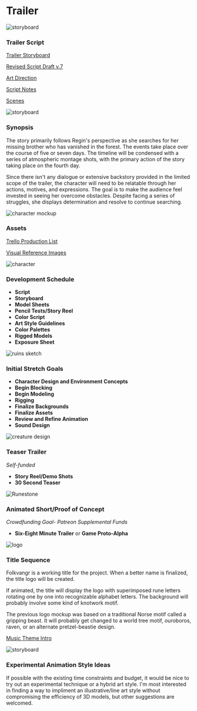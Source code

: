 # Trailer

![storyboard](https://github.com/jcongerkallas1/Brefhamer/blob/game-design/Images/forestsketchdetailed.jpg)
### Trailer Script

[Trailer Storyboard](https://github.com/jcongerkallas1/Folkvangr/blob/game-design/Documents/ShortTeaser.md)

[Revised Script Draft v.7](https://github.com/jcongerkallas1/Folkvangr/blob/game-design/Documents/script.mb)

[Art Direction](https://github.com/jcongerkallas1/Folkvangr/blob/game-design/Documents/Art_Direction.md)

[Script Notes](https://github.com/jcongerkallas1/Folkvangr/blob/game-design/Documents/script_notes.md)

[Scenes](https://docs.google.com/spreadsheets/d/1soiSnhoUNk8RovoLnLDJ6DYIq36NbLedOZQUKWtnhjE/edit?usp=sharing)

![storyboard](https://github.com/jcongerkallas1/Brefhamer/blob/game-design/Images/forest_thumbs3.jpg)
### Synopsis
The story primarily follows Regin's perspective as she searches for her missing brother who has vanished in the forest.  The events take place over the course of five or seven days.  The timeline will be condensed with a series of atmospheric montage shots, with the primary action of the story taking place on the fourth day.

Since there isn't any dialogue or extensive backstory provided in the limited scope of the trailer, the character will need to be relatable through her actions, motives, and expressions.  The goal is to make the audience feel invested in seeing her overcome obstacles.  Despite facing a series of struggles, she displays determination and resolve to continue searching. 

![character mockup](https://github.com/jcongerkallas1/Folkvangr/blob/game-design/Images/characters_final.jpg)

### Assets

[Trello Production List](https://trello.com/b/b2Wf4KYK/folkvangr)

[Visual Reference Images](https://www.pinterest.com/jcongerkallas1/)

![character](https://github.com/jcongerkallas1/Folkvangr/blob/game-design/Images/regin_widescreen.jpg)
### Development Schedule
- **Script**
- **Storyboard**
- **Model Sheets**
- **Pencil Tests/Story Reel**
- **Color Script**
- **Art Style Guidelines**
- **Color Palettes**
- **Rigged Models**
- **Exposure Sheet**

![ruins sketch](https://github.com/jcongerkallas1/Brefhamer/blob/game-design/Images/monastary_ruins_sketch_small.jpg)
### Initial Stretch Goals
- **Character Design and Environment Concepts**
- **Begin Blocking**
- **Begin Modeling**
- **Rigging**
- **Finalize Backgrounds**
- **Finalize Assets**
- **Review and Refine Animation**
- **Sound Design**

![creature design](https://github.com/jcongerkallas1/Folkvangr/blob/game-design/Images/ettin_highpoly_closeup.jpg)
### Teaser Trailer
*Self-funded*
- **Story Reel/Demo Shots**
- **30 Second Teaser**

![Runestone](https://github.com/jcongerkallas1/Folkvangr/blob/game-design/Images/fallen_tree_runestone.jpg)

### Animated Short/Proof of Concept
*Crowdfunding Goal- Patreon Supplemental Funds*
- **Six-Eight Minute Trailer** or **Game Proto-Alpha**

![logo](https://github.com/jcongerkallas1/Folkvangr/blob/game-design/Images/title_v1.jpg)

### Title Sequence
Folkvangr is a working title for the project.  When a better name is finalized, the title logo will be created.

If animated, the title will display the logo with superimposed rune letters rotating one by one into recognizable alphabet letters.  The background will probably involve some kind of knotwork motif.

The previous logo mockup was based on a traditional Norse motif called a gripping beast.  It will probably get changed to a world tree motif, ouroboros, raven, or an alternate pretzel-beastie design.  

[Music Theme Intro](https://soundcloud.com/irkluesing/ravensong-master-6-10-17/s-8Oou2)

![storyboard](https://github.com/jcongerkallas1/Brefhamer/blob/game-design/Images/forest_scene_pencil_sketch.jpg)
### Experimental Animation Style Ideas
If possible with the existing time constraints and budget, it would be nice to try out an experimental technique or a hybrid art style.  I'm most interested in finding a way to impliment an illustrative/line art style without compromising the efficiency of 3D models, but other suggestions are welcomed.

